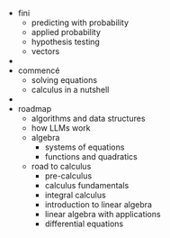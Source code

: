 - fini
	- predicting with probability
	- applied probability
	- hypothesis testing
	- vectors
-
- commencé
	- solving equations
	- calculus in a nutshell
-
- roadmap
	- algorithms and data structures
	- how LLMs work
	- algebra
		- systems of equations
		- functions and quadratics
	- road to calculus
		- pre-calculus
		- calculus fundamentals
		- integral calculus
		- introduction to linear algebra
		- linear algebra with applications
		- differential equations